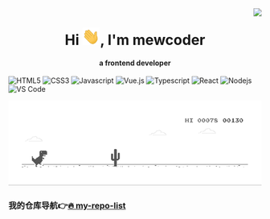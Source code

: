 <img align="right" src="https://github-readme-stats.vercel.app/api?username=mewcoder&show_icons=true" />

<h1 align="center">Hi <img width="35" src="https://github.com/1999AZZAR/1999AZZAR/blob/main/resources/img/waving.gif">, I'm mewcoder</h1>
<h4 align="center">a frontend developer</h4>

![HTML5](https://img.shields.io/badge/-HTML5-E34F26?style=flat-square&logo=html5&logoColor=white)
![CSS3](https://img.shields.io/badge/-CSS3-1572B6?style=flat-square&logo=css3)
![Javascript](http://img.shields.io/badge/-Javascript-fcd400?style=flat-square&logo=javascript&logoColor=black)
![Vue.js](http://img.shields.io/badge/-Vue.js-41b883?style=flat-square&logo=vue.js&logoColor=white)
![Typescript](http://img.shields.io/badge/-Typescript-3178c6?style=flat-square&logo=typescript&logoColor=white)
![React](https://img.shields.io/badge/-React-61DAFB?style=flat-square&logo=react&logoColor=black)
![Nodejs](https://img.shields.io/badge/-Nodejs-339933?style=flat-square&logo=Node.js&logoColor=ffffff)
![VS Code](http://img.shields.io/badge/-VS%20Code-007ACC?style=flat-square&logo=visual-studio-code&logoColor=ffffff)

![Dino](https://raw.githubusercontent.com/praveenscience/praveenscience/master/dino.gif)

<h3 >我的仓库导航👉<a href="https://mewcoder.github.io/my-repo-list/" target="_blank">🔥 my-repo-list</a></h3>
